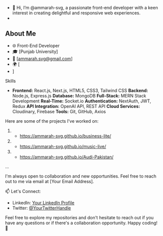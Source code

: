 - 👋 Hi, I’m @ammarah-svg, a passionate front-end developer with a keen interest in creating delightful and responsive web experiences.
- 
## About Me
- 🌐 Front-End Developer
- 🎓 [Punjab University]
- 📧 [ammarah.svg@gmail.com]
- 🌍 [
- ]

 Skills
- **Frontend:** React.js, Next.js, HTML5, CSS3, Tailwind CSS
**Backend:** Node.js, Express.js
**Database:** MongoDB
**Full-Stack:** MERN Stack Development
**Real-Time:** Socket.io
**Authentication:** NextAuth, JWT, Redux
**API Integration:** OpenAI API, REST API
**Cloud Services:** Cloudinary, Firebase
**Tools:** Git, GitHub, Axios

Here are some of the projects I've worked on:

1. - https://ammarah-svg.github.io/business-lite/ 
2. - https://ammarah-svg.github.io/music-live/
3. - https://ammarah-svg.github.io/Audi-Pakistan/

...

I'm always open to collaboration and new opportunities. Feel free to reach out to me via email at [Your Email Address].

📫 Let's Connect:
- LinkedIn: [Your LinkedIn Profile](https://www.linkedin.com/in/yourprofile/)
- Twitter: [@YourTwitterHandle](https://twitter.com/yourhandle)

Feel free to explore my repositories and don't hesitate to reach out if you have any questions or if there's a collaboration opportunity. Happy coding! 🚀
